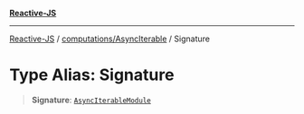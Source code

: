 [**Reactive-JS**](../../../README.md)

***

[Reactive-JS](../../../README.md) / [computations/AsyncIterable](../README.md) / Signature

# Type Alias: Signature

> **Signature**: [`AsyncIterableModule`](../interfaces/AsyncIterableModule.md)
